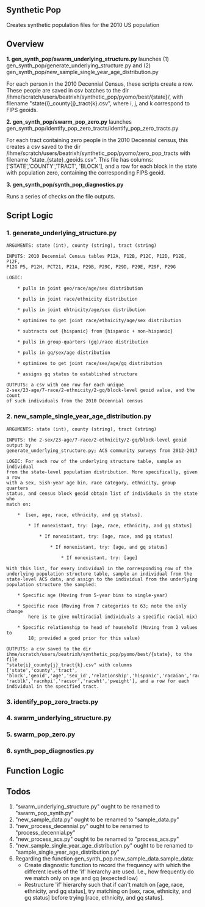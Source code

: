 ## Synthetic Pop ##
Creates synthetic population files for the 2010 US population

## Overview ##
**1. gen_synth_pop/swarm_underlying_structure.py** launches 
(1) gen_synth_pop/generate_underlying_structure.py and 
(2) gen_synth_pop/new_sample_single_year_age_distribution.py

For each person in the 2010 Decennial Census, these scripts create a row. These 
people are saved in csv batches to the dir 
/ihme/scratch/users/beatrixh/synthetic_pop/pyomo/best/{state}/, with filename 
"state{i}_county{j}_tract{k}.csv", where i, j, and k correspond to FIPS geoids.


**2. gen_synth_pop/swarm_pop_zero.py** launches 
gen_synth_pop/identify_pop_zero_tracts/identify_pop_zero_tracts.py

For each tract containing zero people in the 2010 Decennial census, this creates 
a csv saved to the dir 
/ihme/scratch/users/beatrixh/synthetic_pop/pyomo/zero_pop_tracts with filename 
"state_{state}_geoids.csv". This file has columns: ['STATE','COUNTY','TRACT',
'BLOCK'], and a row for each block in the state with population zero, containing 
the corresponding FIPS geoid.


**3. gen_synth_pop/synth_pop_diagnostics.py**

Runs a series of checks on the file outputs.

## Script Logic ##
### 1. generate_underlying_structure.py ###
	
	ARGUMENTS: state (int), county (string), tract (string)
	
	INPUTS: 2010 Decennial Census tables P12A, P12B, P12C, P12D, P12E, P12F, 
	P12G P5, P12H, PCT21, P21A, P29B, P29C, P29D, P29E, P29F, P29G
	
	LOGIC:

        * pulls in joint geo/race/age/sex distribution

        * pulls in joint race/ethnicity distribution

        * pulls in joint ehtnicity/age/sex distribution

        * optimizes to get joint race/ethnicity/age/sex distribution

        * subtracts out {hispanic} from {hispanic + non-hispanic}

        * pulls in group-quarters (gq)/race distribution

        * pulls in gq/sex/age distribution

        * optimizes to get joint race/sex/age/gq distribution

        * assigns gq status to established structure

	OUTPUTS: a csv with one row for each unique 
	2-sex/23-age/7-race/2-ethnicity/2-gq/block-level geoid value, and the count 
	of such individuals from the 2010 Decennial census

### 2. new_sample_single_year_age_distribution.py ###
	
	ARGUMENTS: state (int), county (string), tract (string)
	
	INPUTS: the 2-sex/23-age/7-race/2-ethnicity/2-gq/block-level geoid output by 
	generate_underlying_structure.py; ACS community surveys from 2012-2017
	
	LOGIC: For each row of the underlying structure table, sample an individual 
	from the state-level population distribution. More specifically, given a row
	with a sex, 5ish-year age bin, race category, ethnicity, group quarters 
	status,	and census block geoid obtain list of individuals in the state who 
	match on:
    
        *  [sex, age, race, ethnicity, and gq status].

            * If nonexistant, try: [age, race, ethnicity, and gq status]

                * If nonexistant, try: [age, race, and gq status]

                    * If nonexistant, try: [age, and gq status]

                        * If nonexistant, try: [age]

	With this list, for every individual in the corresponding row of the 
	underlying population structure table, sample an individual from the 
	state-level ACS data, and assign to the individual from the underlying 
	population structure the sampled:

        * Specific age (Moving from 5-year bins to single-year)

        * Specific race (Moving from 7 categories to 63; note the only change 
        	here is to give multiracial individuals a specific racial mix)

        * Specific relationship to head of household (Moving from 2 values to 
        	18; provided a good prior for this value)

	OUTPUTS: a csv saved to the dir 
	ihme/scratch/users/beatrixh/synthetic_pop/pyomo/best/{state}, to the file 
	"state{i}_county{j}_tract{k}.csv" with columns ['state','county','tract',
	'block','geoid','age','sex_id','relationship','hispanic','racaian','racasn',
	'racblk','racnhpi','racsor','racwht','pweight'], and a row for each 
	individual in the specified tract.


### 3. identify_pop_zero_tracts.py ###

### 4. swarm_underlying_structure.py ###

### 5. swarm_pop_zero.py ###

### 6. synth_pop_diagnostics.py ###

## Function Logic ##

## Todos ##
1. "swarm_underlying_structure.py" ought to be renamed to "swarm_pop_synth.py"
2. "new_sample_data.py" ought to be renamed to "sample_data.py"
3. "new_process_decennial.py" ought to be renamed to "process_decennial.py"
4. "new_process_acs.py" ought to be renamed to "process_acs.py"
5. "new_sample_single_year_age_distribution.py" ought to be renamed to 
"sample_single_year_age_distribution.py"
6. Regarding the function gen_synth_pop.new_sample_data.sample_data:
	- Create diagnostic function to record the frequency with which the 
	different levels of the 'if' hierarchy are used. I.e., how frequently 
	do we match only on age and gq (expected low)
	- Restructure 'if' hierarchy such that if can't match on [age, race, 
	ethnicity, and gq status], try matching on [sex, race, ethnicity, and 
	gq status] before trying [race, ethnicity, and gq status].




